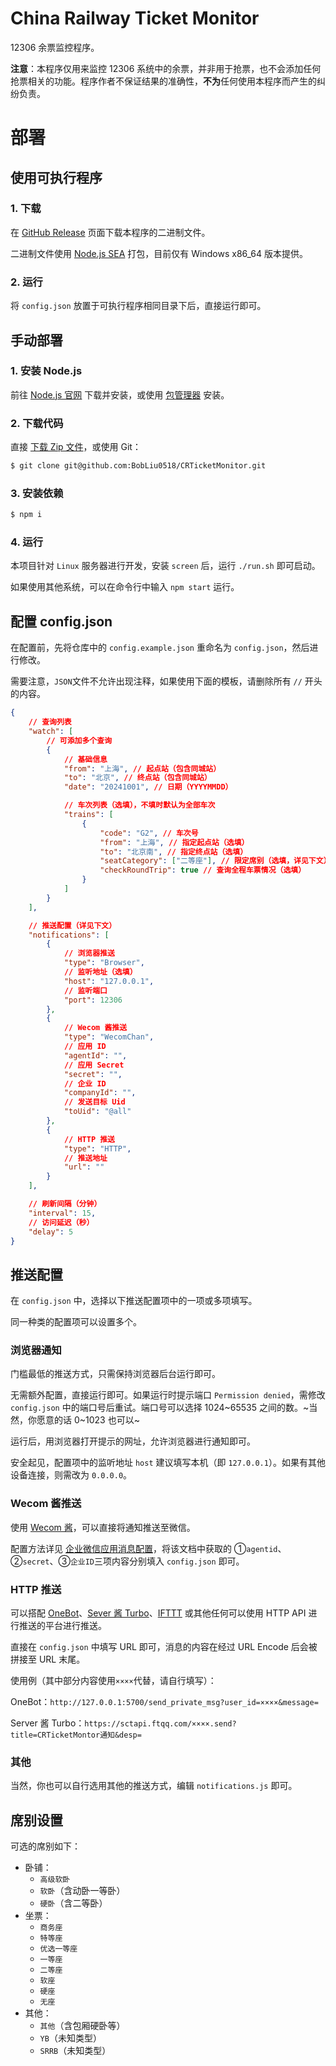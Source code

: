 # China Railway Ticket Monitor

12306 余票监控程序。

**注意**：本程序仅用来监控 12306 系统中的余票，并非用于抢票，也不会添加任何抢票相关的功能。程序作者不保证结果的准确性，**不为**任何使用本程序而产生的纠纷负责。

# 部署

## 使用可执行程序

### 1. 下载

在 [GitHub Release](https://github.com/BobLiu0518/CRTicketMonitor/releases) 页面下载本程序的二进制文件。

二进制文件使用 [Node.js SEA](https://nodejs.org/api/single-executable-applications.html) 打包，目前仅有 Windows x86_64 版本提供。

### 2. 运行

将 `config.json` 放置于可执行程序相同目录下后，直接运行即可。

## 手动部署

### 1. 安装 Node.js

前往 [Node.js 官网](https://nodejs.org/zh-cn) 下载并安装，或使用 [包管理器](https://nodejs.org/zh-cn/download/package-manager) 安装。

### 2. 下载代码

直接 [下载 Zip 文件](https://github.com/BobLiu0518/CRTicketMonitor/archive/refs/heads/main.zip)，或使用 Git：

```bash
$ git clone git@github.com:BobLiu0518/CRTicketMonitor.git
```

### 3. 安装依赖

```bash
$ npm i
```

### 4. 运行

本项目针对 `Linux` 服务器进行开发，安装 `screen` 后，运行 `./run.sh` 即可启动。

如果使用其他系统，可以在命令行中输入 `npm start` 运行。

## 配置 config.json

在配置前，先将仓库中的 `config.example.json` 重命名为 `config.json`，然后进行修改。

需要注意，`JSON`文件不允许出现注释，如果使用下面的模板，请删除所有 `//` 开头的内容。

```json
{
    // 查询列表
    "watch": [
        // 可添加多个查询
        {
            // 基础信息
            "from": "上海", // 起点站（包含同城站）
            "to": "北京", // 终点站（包含同城站）
            "date": "20241001", // 日期（YYYYMMDD）

            // 车次列表（选填），不填时默认为全部车次
            "trains": [
                {
                    "code": "G2", // 车次号
                    "from": "上海", // 指定起点站（选填）
                    "to": "北京南", // 指定终点站（选填）
                    "seatCategory": ["二等座"], // 限定席别（选填，详见下文）
                    "checkRoundTrip": true // 查询全程车票情况（选填）
                }
            ]
        }
    ],

    // 推送配置（详见下文）
    "notifications": [
        {
            // 浏览器推送
            "type": "Browser",
            // 监听地址（选填）
            "host": "127.0.0.1",
            // 监听端口
            "port": 12306
        },
        {
            // Wecom 酱推送
            "type": "WecomChan",
            // 应用 ID
            "agentId": "",
            // 应用 Secret
            "secret": "",
            // 企业 ID
            "companyId": "",
            // 发送目标 Uid
            "toUid": "@all"
        },
        {
            // HTTP 推送
            "type": "HTTP",
            // 推送地址
            "url": ""
        }
    ],

    // 刷新间隔（分钟）
    "interval": 15,
    // 访问延迟（秒）
    "delay": 5
}
```

## 推送配置

在 `config.json` 中，选择以下推送配置项中的一项或多项填写。

同一种类的配置项可以设置多个。

### 浏览器通知

门槛最低的推送方式，只需保持浏览器后台运行即可。

无需额外配置，直接运行即可。如果运行时提示端口 `Permission denied`，需修改 `config.json` 中的端口号后重试。端口号可以选择 1024\~65535 之间的数。~当然，你愿意的话 0\~1023 也可以~

运行后，用浏览器打开提示的网址，允许浏览器进行通知即可。

安全起见，配置项中的监听地址 `host` 建议填写本机（即 `127.0.0.1`）。如果有其他设备连接，则需改为 `0.0.0.0`。

### Wecom 酱推送

使用 [Wecom 酱](https://github.com/easychen/wecomchan)，可以直接将通知推送至微信。

配置方法详见 [企业微信应用消息配置](https://github.com/easychen/wecomchan/blob/main/README.md#%E4%BC%81%E4%B8%9A%E5%BE%AE%E4%BF%A1%E5%BA%94%E7%94%A8%E6%B6%88%E6%81%AF%E9%85%8D%E7%BD%AE%E8%AF%B4%E6%98%8E)，将该文档中获取的 ①`agentid`、②`secret`、③`企业ID`三项内容分别填入 `config.json` 即可。

### HTTP 推送

可以搭配 [OneBot](https://github.com/botuniverse/onebot-11)、[Sever 酱 Turbo](https://sct.ftqq.com/)、[IFTTT](https://ifttt.com/maker_webhooks) 或其他任何可以使用 HTTP API 进行推送的平台进行推送。

直接在 `config.json` 中填写 URL 即可，消息的内容在经过 URL Encode 后会被拼接至 URL 末尾。

使用例（其中部分内容使用`××××`代替，请自行填写）：

OneBot：`http://127.0.0.1:5700/send_private_msg?user_id=××××&message=`

Server 酱 Turbo：`https://sctapi.ftqq.com/××××.send?title=CRTicketMontor通知&desp=`

### 其他

当然，你也可以自行选用其他的推送方式，编辑 `notifications.js` 即可。

## 席别设置

可选的席别如下：

-   卧铺：
    -   `高级软卧`
    -   `软卧`（含动卧一等卧）
    -   `硬卧`（含二等卧）
-   坐票：
    -   `商务座`
    -   `特等座`
    -   `优选一等座`
    -   `一等座`
    -   `二等座`
    -   `软座`
    -   `硬座`
    -   `无座`
-   其他：
    -   `其他`（含包厢硬卧等）
    -   `YB`（未知类型）
    -   `SRRB`（未知类型）
